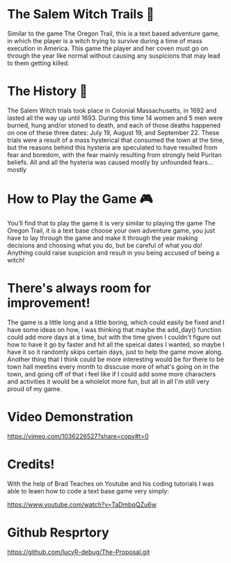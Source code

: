 # The Salem Witch Trails  🧙
Similar to the game The Oregon Trail, this is a text based adventure game, in which the player is a witch trying to survive during a time of mass execution in America. This game the player and her coven must go on through the year like normal without causing any suspicions that may lead to them getting killed. 
# The History 📖
The Salem Witch trials took place in Colonial Massachusetts, in 1692 and lasted all the way up until 1693. During this time 14 women and 5 men were burned, hung and/or stoned to death, and each of those deaths happened on one of these three dates: July 19, August 19, and September 22. These trials were a result of a mass hysterical that consumed the town at the time, but the reasons behind this hysteria are speculated to have resulted from fear and boredom, with the fear mainly resulting from strongly held Puritan beliefs. All and all the hysteria was caused mostly by unfounded fears…mostly
# How to Play the Game 🎮
You’ll find that to play the game it is very similar to playing the game The Oregon Trail, it is a text base choose your own adventure game, you just have to lay through the game and make it through the year making decisions and choosing what you do, but be careful of what you do! Anything could raise suspicion and result in you being accused of being a witch!

# There's always room for improvement!
The game is a little long and a little boring, which could easily be fixed and I have some ideas on how, I was thinking that maybe the add_day() function could add more days at a time, but with the time given I couldn't figure out how to have it go by faster and hit all the speical dates I wanted, so maybe I have it so it randomly skips certain days, just to help the game move along. Another thing that I think could be more interesting would be for there to be town hall meetins every month to disscuse more of what's going on in the town, and going off of that i feel like if I could add some more characters and activities it would be a wholelot more fun, but all in all I'm still very proud of my game.

# Video Demonstration
https://vimeo.com/1036226527?share=copy#t=0

# Credits!
With the help of Brad Teaches on Youtube and his coding tutorials I was able to leaen how to code a text base game very simply:

https://www.youtube.com/watch?v=TaDmbpQZu6w

# Github Resprtory
https://github.com/lucyR-debug/The-Proposal.git
